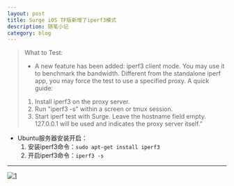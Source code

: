```yaml
---
layout: post
title: Surge iOS TF版新增了iperf3模式
description: 随笔小记
category: blog
---
```

>What to Test:
>- A new feature has been added: iperf3 client mode.
>You may use it to benchmark the bandwidth. Different from the standalone iperf app, you may force the test to use a specified proxy.
>A quick guide:
>1. Install iperf3 on the proxy server.
>2. Run "iperf3 -s" within a screen or tmux session.
>3. Start iperf test with Surge. Leave the hostname field empty. 127.0.0.1 will be used and indicates the proxy server itself.”

* Ubuntu服务器安装开启：
   1. 安装iperf3命令：`sudo apt-get install iperf3`
   2. 开启iperf3命令：`iperf3 -s`

---

[![1](https://tva1.sinaimg.cn/large/0082zybpgy1gbsfnw05q1j30by0333ys.jpg)](https://t.me/net_door)
